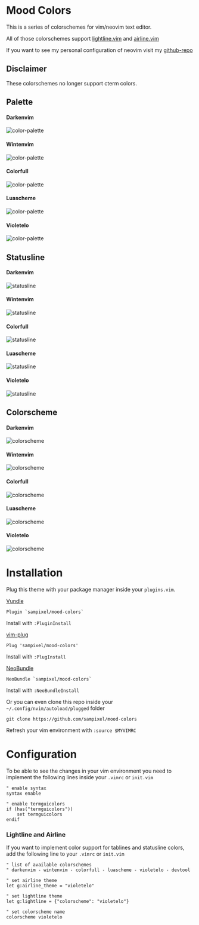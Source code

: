 # Mood Colors

This is a series of colorschemes for vim/neovim text editor.

All of those colorschemes support [lightline.vim](https://github.com/itchyny/lightline.vim) and [airline.vim](https://github.com/vim-airline/vim-airline)

If you want to see my personal configuration of neovim visit my [github-repo](https://github.com/sampixel/nvim)

## Disclaimer

These colorschemes no longer support cterm colors.

## Palette

#### Darkenvim

![color-palette](/images/darkenvim-palette.png)

#### Wintenvim

![color-palette](/images/wintenvim-palette.png)

#### Colorfull

![color-palette](/images/colorfull-palette.png)

#### Luascheme

![color-palette](/images/luascheme-palette.png)

#### Violetelo

![color-palette](/images/violetelo-palette.png)

## Statusline

#### Darkenvim

![statusline](/images/darkenvim-statusline.png)

#### Wintenvim

![statusline](/images/wintenvim-statusline.png)

#### Colorfull

![statusline](/images/colorfull-statusline.png)

#### Luascheme

![statusline](/images/luascheme-statusline.png)

#### Violetelo

![statusline](/images/violetelo-statusline.png)

## Colorscheme

#### Darkenvim

![colorscheme](/images/darkenvim-colorscheme.png)

#### Wintenvim

![colorscheme](/images/wintenvim-colorscheme.png)

#### Colorfull

![colorscheme](/images/colorfull-colorscheme.png)

#### Luascheme

![colorscheme](/images/luascheme-colorscheme.png)

#### Violetelo

![colorscheme](/images/violetelo-colorscheme.png)

# Installation

Plug this theme with your package manager inside your `plugins.vim`.

[Vundle](https://github.com/VundleVim/Vundle.vim)

    Plugin `sampixel/mood-colors`

Install with `:PluginInstall`

[vim-plug](https://github.com/junegunn/vim-plug)

    Plug 'sampixel/mood-colors'

Install with `:PlugInstall`

[NeoBundle](https://github.com/Shougo/neobundle.vim)

    NeoBundle `sampixel/mood-colors`

Install with `:NeoBundleInstall`

Or you can even clone this repo inside your `~/.config/nvim/autoload/plugged` folder

    git clone https://github.com/sampixel/mood-colors

Refresh your vim environment with `:source $MYVIMRC`

# Configuration

To be able to see the changes in your vim environment you need to implement the following lines inside your `.vimrc` or `init.vim`
```vim
" enable syntax
syntax enable

" enable termguicolors
if (has("termguicolors"))
    set termguicolors
endif
```

### Lightline and Airline

If you want to implement color support for tablines and statusline colors, add the following line to your `.vimrc` or `init.vim`
```vim
" list of available colorschemes
" darkenvim - wintenvim - colorfull - luascheme - violetelo - devtool

" set airline theme
let g:airline_theme = "violetelo"

" set lightline theme
let g:lightline = {"colorscheme": "violetelo"}

" set colorscheme name
colorscheme violetelo
```

